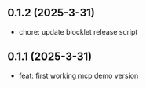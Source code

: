 ## 0.1.2 (2025-3-31)

- chore: update blocklet release script

## 0.1.1 (2025-3-31)

- feat: first working mcp demo version
